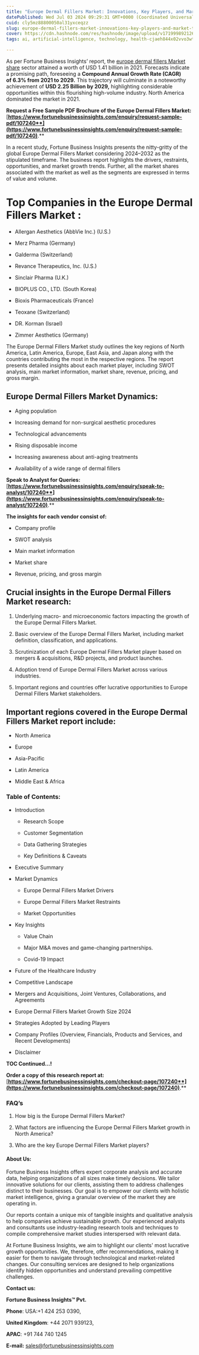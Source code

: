 ```yaml
---
title: "Europe Dermal Fillers Market: Innovations, Key Players, and Market Trends"
datePublished: Wed Jul 03 2024 09:29:31 GMT+0000 (Coordinated Universal Time)
cuid: cly5mz88800050al31yxceqzz
slug: europe-dermal-fillers-market-innovations-key-players-and-market-trends
cover: https://cdn.hashnode.com/res/hashnode/image/upload/v1719998921264/7a30338d-1e6c-40a1-9ac9-03d39fcb55f1.png
tags: ai, artificial-intelligence, technology, health-cjaeh844x02vvo3wtj5r2s75q, healthcare, europe-dermal-fillers-market

---
```


As per Fortune Business Insights’ report, the [europe dermal fillers Market share](https://www.fortunebusinessinsights.com/europe-dermal-fillers-market-107240) sector attained a worth of USD 1.41 billion in 2021. Forecasts indicate a promising path, foreseeing a **Compound Annual Growth Rate (CAGR) of 6.3% from 2021 to 2029.** This trajectory will culminate in a noteworthy achievement of **USD 2.25 Billion by 2029,** highlighting considerable opportunities within this flourishing high-volume industry. North America dominated the market in 2021.

**Request a Free Sample PDF Brochure of the Europe Dermal Fillers Market:** [**https://www.fortunebusinessinsights.com/enquiry/request-sample-pdf/107240**](https://www.fortunebusinessinsights.com/enquiry/request-sample-pdf/107240)**.**

In a recent study, Fortune Business Insights presents the nitty-gritty of the global Europe Dermal Fillers Market considering 2024–2032 as the stipulated timeframe. The business report highlights the drivers, restraints, opportunities, and market growth trends. Further, all the market shares associated with the market as well as the segments are expressed in terms of value and volume.

# **Top Companies in the Europe Dermal Fillers Market :**

* Allergan Aesthetics (AbbVie Inc.) (U.S.)
    
* Merz Pharma (Germany)
    
* Galderma (Switzerland)
    
* Revance Therapeutics, Inc. (U.S.)
    
* Sinclair Pharma (U.K.)
    
* BIOPLUS CO., LTD. (South Korea)
    
* Bioxis Pharmaceuticals (France)
    
* Teoxane (Switzerland)
    
* DR. Korman (Israel)
    
* Zimmer Aesthetics (Germany)
    

The Europe Dermal Fillers Market study outlines the key regions of North America, Latin America, Europe, East Asia, and Japan along with the countries contributing the most in the respective regions. The report presents detailed insights about each market player, including SWOT analysis, main market information, market share, revenue, pricing, and gross margin.

## Europe Dermal Fillers Market **Dynamics**:

* Aging population
    
* Increasing demand for non-surgical aesthetic procedures
    
* Technological advancements
    
* Rising disposable income
    
* Increasing awareness about anti-aging treatments
    
* Availability of a wide range of dermal fillers
    

**Speak to Analyst for Queries:** [**https://www.fortunebusinessinsights.com/enquiry/speak-to-analyst/107240**](https://www.fortunebusinessinsights.com/enquiry/speak-to-analyst/107240)**.**

**The insights for each vendor consist of:**

* Company profile
    
* SWOT analysis
    
* Main market information
    
* Market share
    
* Revenue, pricing, and gross margin
    

## **Crucial insights in the Europe Dermal Fillers Market research:**

1. Underlying macro- and microeconomic factors impacting the growth of the Europe Dermal Fillers Market.
    
2. Basic overview of the Europe Dermal Fillers Market, including market definition, classification, and applications.
    
3. Scrutinization of each Europe Dermal Fillers Market player based on mergers & acquisitions, R&D projects, and product launches.
    
4. Adoption trend of Europe Dermal Fillers Market across various industries.
    
5. Important regions and countries offer lucrative opportunities to Europe Dermal Fillers Market stakeholders.
    

## **Important regions covered in the Europe Dermal Fillers Market report include:**

* North America
    
* Europe
    
* Asia-Pacific
    
* Latin America
    
* Middle East & Africa
    

### **Table of Contents:**

* Introduction
    
    * Research Scope
        
    * Customer Segmentation
        
    * Data Gathering Strategies
        
    * Key Definitions & Caveats
        
* Executive Summary
    
* Market Dynamics
    
    * Europe Dermal Fillers Market Drivers
        
    * Europe Dermal Fillers Market Restraints
        
    * Market Opportunities
        
* Key Insights
    
    * Value Chain
        
    * Major M&A moves and game-changing partnerships.
        
    * Covid-19 Impact
        
* Future of the Healthcare Industry
    
* Competitive Landscape
    
* Mergers and Acquisitions, Joint Ventures, Collaborations, and Agreements
    
* Europe Dermal Fillers Market Growth Size 2024
    
* Strategies Adopted by Leading Players
    
* Company Profiles (Overview, Financials, Products and Services, and Recent Developments)
    
* Disclaimer
    

**TOC Continued…!**

**Order a copy of this research report at:** [**https://www.fortunebusinessinsights.com/checkout-page/107240**](https://www.fortunebusinessinsights.com/checkout-page/107240)**.**

### **FAQ’s**

1. How big is the Europe Dermal Fillers Market?
    
2. What factors are influencing the Europe Dermal Fillers Market growth in North America?
    
3. Who are the key Europe Dermal Fillers Market players?
    

#### **About Us:**

Fortune Business Insights offers expert corporate analysis and accurate data, helping organizations of all sizes make timely decisions. We tailor innovative solutions for our clients, assisting them to address challenges distinct to their businesses. Our goal is to empower our clients with holistic market intelligence, giving a granular overview of the market they are operating in.

Our reports contain a unique mix of tangible insights and qualitative analysis to help companies achieve sustainable growth. Our experienced analysts and consultants use industry-leading research tools and techniques to compile comprehensive market studies interspersed with relevant data.

At Fortune Business Insights, we aim to highlight our clients' most lucrative growth opportunities. We, therefore, offer recommendations, making it easier for them to navigate through technological and market-related changes. Our consulting services are designed to help organizations identify hidden opportunities and understand prevailing competitive challenges.

**Contact us:**

**Fortune Business Insights™ Pvt.**

**Phone**: USA:+1 424 253 0390,

**United Kingdom**: +44 2071 939123,

**APAC**: +91 744 740 1245

**E-mail:** [sales@fortunebusinessinsights.com](mailto:sales@fortunebusinessinsights.com)